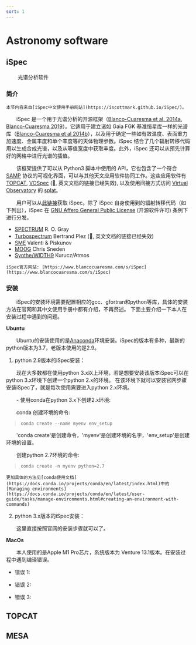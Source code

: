 ```yaml
---
sort: 1
---
```



# Astronomy software

## iSpec

&emsp;&emsp; 光谱分析软件

### 简介 
```note
本节内容来自[iSpec中文使用手册网站](https://iscottmark.github.io/iSpec/)。
```

&emsp;&emsp;iSpec 是一个用于光谱分析的开源框架（[Blanco-Cuaresma et al. 2014a](https://ui.adsabs.harvard.edu/abs/2014A%26A...569A.111B/abstract), [Blanco-Cuaresma 2019](https://ui.adsabs.harvard.edu/abs/2019MNRAS.486.2075B/abstract)）。它适用于建立诸如 Gaia FGK 基准恒星库一样的光谱库（[Blanco-Cuaresma et al 2014b](https://ui.adsabs.harvard.edu/abs/2014A%26A...566A..98B/abstract)），以及用于确定一些如有效温度、表面重力加速度、金属丰度和单个丰度等的天体物理参数。iSpec 结合了几个辐射转移代码用以生成合成光谱，以及从等值宽度中获取丰度。此外，iSpec 还可以从预先计算好的网格中进行光谱的插值。

&emsp;&emsp;该框架提供了可以从 Python3 脚本中使用的 API，它也包含了一个符合 [SAMP](../documentation/1.html#_1-6-与其他-samp-应用的互用) 协议的可视化界面，可以与其他天文应用软件协同工作。这些应用软件有 [TOPCAT](http://www.star.bris.ac.uk/~mbt/topcat/), [VOSpec](https://www.cosmos.esa.int/web/esdc/vospec) (:bug:, 英文文档的链接已经失效), 以及使用间接方式访问 [Virtual Observatory](https://www.ivoa.net/) 的 [splat](http://star-www.dur.ac.uk/~pdraper/splat/splat.html)。

&emsp;&emsp;用户可以从[此链接](http://www.blancocuaresma.com/s/)获取 iSpec。除了 iSpec 自身使用到的辐射转移代码（如下列出），iSpec 在 [ GNU Affero General Public License](https://www.gnu.org/licenses/agpl-3.0.html) (开源软件许可) 条例下进行分发。

- [SPECTRUM](http://www.appstate.edu/~grayro/spectrum/spectrum.html) R. O. Gray
- [Turbospectrum](https://github.com/bertrandplez/Turbospectrum2019) Bertrand Plez (:bug:, 英文文档的链接已经失效)
- [SME](https://www.stsci.edu/~valenti/sme.html) Valenti & Piskunov
- [MOOG](http://www.as.utexas.edu/~chris/moog.html) Chris Sneden
- [Synthe/WIDTH9](http://atmos.obspm.fr/) Kurucz/Atmos

```tip
iSpec官方网站: [https://www.blancocuaresma.com/s/iSpec](https://www.blancocuaresma.com/s/iSpec)
```

### 安装

&emsp;&emsp;iSpec的安装环境需要配置相应的gcc、gfortran和python等库，具体的安装方法在官网和其中文使用手册中都有介绍，不再赘述。
下面主要介绍一下本人在安装过程中遇到的问题。

**Ubuntu**

&emsp;&emsp;Ubuntu的安装使用的是[Anaconda](https://www.anaconda.com/)环境安装。iSpec的版本有多种，最新的python版本为3.7，老版本使用的是2.9。

1. python 2.9版本的iSpec安装：

&emsp;&emsp;现在大多数都在使用python 3.x以上环境，若是想要安装该版本iSpec可以在python 3.x环境下创建一个python 2.x的环境。
在该环境下就可以安装官网步骤安装iSpec了，就是每次使用需要进入python 2.x环境。

&emsp;&emsp;- 使用conda在python 3.x下创建2.x环境:

&emsp;&emsp;conda 创建环境的命令: 
> `conda create --name myenv env_setup`

&emsp;&emsp;'conda create'是创建命令，'myenv'是创建环境的名字，'env_setup'是创建环境的设置。

&emsp;&emsp;创建python 2.7环境的命令: 
> `conda create -n myenv python=2.7`

```tip
更加具体的方法见[conda使用文档](https://docs.conda.io/projects/conda/en/latest/index.html)中的[Managing environments](https://docs.conda.io/projects/conda/en/latest/user-guide/tasks/manage-environments.html#creating-an-environment-with-commands)
```

2. python 3.x版本的iSpec安装：

&emsp;&emsp;这里直接按照官网的安装步骤就可以了。

**MacOs**

&emsp;&emsp;本人使用的是Apple M1 Pro芯片，系统版本为 Venture 13.1版本。在安装过程中遇到编译错误。

- 错误 1:

- 错误 2:

- 错误 3:


## TOPCAT

## MESA



